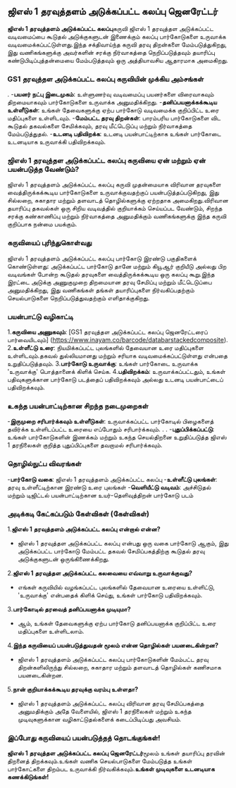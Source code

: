 ## ஜிஎஸ் 1 தரவுத்தளம் அடுக்கப்பட்ட கலப்பு ஜெனரேட்டர்

**ஜிஎஸ் 1 தரவுத்தளம் அடுக்கப்பட்ட கலப்பு**கருவி ஜிஎஸ் 1 தரவுத்தள அடுக்கப்பட்ட வடிவமைப்பை கூடுதல் அடுக்குகளுடன் இணைக்கும் கலப்பு பார்கோடுகளை உருவாக்க வடிவமைக்கப்பட்டுள்ளது.இந்த சக்திவாய்ந்த கருவி தரவு திறன்களை மேம்படுத்துகிறது, இது வணிகங்களுக்கு அவர்களின் சரக்கு நிர்வாகத்தை நெறிப்படுத்தவும் தயாரிப்பு கண்டுபிடிப்புத்தன்மையை மேம்படுத்தவும் ஒரு அத்தியாவசிய ஆதாரமாக அமைகிறது.

### GS1 தரவுத்தள அடுக்கப்பட்ட கலப்பு கருவியின் முக்கிய அம்சங்கள்
.
-**பயனர் நட்பு இடைமுகம்**: உள்ளுணர்வு வடிவமைப்பு பயனர்களை விரைவாகவும் திறமையாகவும் பார்கோடுகளை உருவாக்க அனுமதிக்கிறது.
-**தனிப்பயனாக்கக்கூடிய உள்ளீடுகள்**: உங்கள் தேவைகளுக்கு ஏற்ப பார்கோடு வடிவமைக்க குறிப்பிட்ட உரை மதிப்புகளை உள்ளிடவும்.
-**மேம்பட்ட தரவு திறன்கள்**: பாரம்பரிய பார்கோடுகளை விட கூடுதல் தகவல்களை சேமிக்கவும், தரவு மீட்டெடுப்பு மற்றும் நிர்வாகத்தை மேம்படுத்துதல்.
-**உடனடி பதிவிறக்க**: உடனடி பயன்பாட்டிற்காக உங்கள் பார்கோடை உடனடியாக உருவாக்கி பதிவிறக்கவும்.

### ஜிஎஸ் 1 தரவுத்தள அடுக்கப்பட்ட கலப்பு கருவியை ஏன் மற்றும் ஏன் பயன்படுத்த வேண்டும்?
ஜிஎஸ் 1 தரவுத்தளம் அடுக்கப்பட்ட கலப்பு கருவி முதன்மையாக விரிவான தரவுகளை வைத்திருக்கக்கூடிய பார்கோடுகளை உருவாக்குவதற்குப் பயன்படுத்தப்படுகிறது, இது சில்லறை, சுகாதார மற்றும் தளவாடத் தொழில்களுக்கு ஏற்றதாக அமைகிறது.விரிவான தயாரிப்பு தகவல்கள் ஒரு சிறிய வடிவத்தில் குறியாக்கம் செய்யப்பட வேண்டும், சிறந்த சரக்கு கண்காணிப்பு மற்றும் நிர்வாகத்தை அனுமதிக்கும் வணிகங்களுக்கு இந்த கருவி குறிப்பாக நன்மை பயக்கும்.

### கருவியைப் புரிந்துகொள்வது
ஜிஎஸ் 1 தரவுத்தளம் அடுக்கப்பட்ட கலப்பு பார்கோடு இரண்டு பகுதிகளைக் கொண்டுள்ளது: அடுக்கப்பட்ட பார்கோடு தானே மற்றும் கியூஆர் குறியீடு அல்லது பிற வடிவங்கள் போன்ற கூடுதல் தரவுகளை வைத்திருக்கக்கூடிய ஒரு கலப்பு கூறு.இந்த இரட்டை அடுக்கு அணுகுமுறை திறமையான தரவு சேமிப்பு மற்றும் மீட்டெடுப்பை அனுமதிக்கிறது, இது வணிகங்கள் தங்கள் தயாரிப்புகளை நிர்வகிப்பதற்கும் செயல்பாடுகளை நெறிப்படுத்துவதற்கும் எளிதாக்குகிறது.

### பயன்பாட்டு வழிகாட்டி
1.**கருவியை அணுகவும்**: [GS1 தரவுத்தள அடுக்கப்பட்ட கலப்பு ஜெனரேட்டரைப் பார்வையிடவும்] (https://www.inayam.co/barcode/databarstackedcomposite).
2.**உள்ளீட்டு உரை**: நியமிக்கப்பட்ட புலங்களில் தேவையான உரை மதிப்புகளை உள்ளிடவும்.தகவல் துல்லியமானது மற்றும் சரியாக வடிவமைக்கப்பட்டுள்ளது என்பதை உறுதிப்படுத்தவும்.
3.**பார்கோடு உருவாக்கு**: உங்கள் பார்கோடை உருவாக்க 'உருவாக்கு' பொத்தானைக் கிளிக் செய்க.
4.**பதிவிறக்கம்**: உருவாக்கப்பட்டதும், உங்கள் பதிவுகளுக்கான பார்கோடு படத்தைப் பதிவிறக்கவும் அல்லது உடனடி பயன்பாட்டைப் பதிவிறக்கவும்.

### உகந்த பயன்பாட்டிற்கான சிறந்த நடைமுறைகள்
-**இருமுறை சரிபார்க்கவும் உள்ளீடுகள்**: உருவாக்கப்பட்ட பார்கோடில் பிழைகளைத் தவிர்க்க உள்ளிடப்பட்ட உரையை எப்போதும் சரிபார்க்கவும்.
.
.
-**புதுப்பிக்கப்பட்டு**: உங்கள் பார்கோடுகளின் இணக்கம் மற்றும் உகந்த செயல்திறனை உறுதிப்படுத்த ஜிஎஸ் 1 தரநிலைகள் குறித்த புதுப்பிப்புகளை தவறாமல் சரிபார்க்கவும்.

### தொழில்நுட்ப விவரங்கள்
-**பார்கோடு வகை**: ஜிஎஸ் 1 தரவுத்தளம் அடுக்கப்பட்ட கலப்பு
-**உள்ளீட்டு புலங்கள்**: தரவு உள்ளீட்டிற்கான இரண்டு உரை புலங்கள்
-**வெளியீட்டு வடிவம்**: அச்சிடுதல் மற்றும் டிஜிட்டல் பயன்பாட்டிற்கான உயர்-தெளிவுத்திறன் பார்கோடு படம்

### அடிக்கடி கேட்கப்படும் கேள்விகள் (கேள்விகள்)

1.**ஜிஎஸ் 1 தரவுத்தளம் அடுக்கப்பட்ட கலப்பு என்றால் என்ன?**
- ஜிஎஸ் 1 தரவுத்தள அடுக்கப்பட்ட கலப்பு என்பது ஒரு வகை பார்கோடு ஆகும், இது அடுக்கப்பட்ட பார்கோடு மேம்பட்ட தகவல் சேமிப்பகத்திற்கு கூடுதல் தரவு அடுக்குகளுடன் ஒருங்கிணைக்கிறது.

2.**ஜிஎஸ் 1 தரவுத்தள அடுக்கப்பட்ட கலவையை எவ்வாறு உருவாக்குவது?**
- எங்கள் கருவியில் வழங்கப்பட்ட புலங்களில் தேவையான உரையை உள்ளிட்டு, 'உருவாக்கு' என்பதைக் கிளிக் செய்து, உங்கள் பார்கோடு பதிவிறக்கவும்.

3.**பார்கோடில் தரவைத் தனிப்பயனாக்க முடியுமா?**
- ஆம், உங்கள் தேவைகளுக்கு ஏற்ப பார்கோடு தனிப்பயனாக்க குறிப்பிட்ட உரை மதிப்புகளை உள்ளிடலாம்.

4.**இந்த கருவியைப் பயன்படுத்துவதன் மூலம் என்ன தொழில்கள் பயனடைகின்றன?**
- ஜிஎஸ் 1 தரவுத்தளம் அடுக்கப்பட்ட கலப்பு பார்கோடுகளின் மேம்பட்ட தரவு திறன்களிலிருந்து சில்லறை, சுகாதார மற்றும் தளவாடத் தொழில்கள் கணிசமாக பயனடைகின்றன.

5.**நான் குறியாக்கக்கூடிய தரவுக்கு வரம்பு உள்ளதா?**
- ஜிஎஸ் 1 தரவுத்தளம் அடுக்கப்பட்ட கலப்பு விரிவான தரவு சேமிப்பகத்தை அனுமதிக்கும் அதே வேளையில், ஜிஎஸ் 1 தரநிலைகள் மற்றும் உகந்த முடிவுகளுக்கான வழிகாட்டுதல்களைக் கடைப்பிடிப்பது அவசியம்.

### இப்போது கருவியைப் பயன்படுத்தத் தொடங்குங்கள்!
**ஜிஎஸ் 1 தரவுத்தள அடுக்கப்பட்ட கலப்பு ஜெனரேட்டர்**மூலம் உங்கள் தயாரிப்பு தரவின் திறனைத் திறக்கவும்.உங்கள் வணிக செயல்பாடுகளை மேம்படுத்த உங்கள் பார்கோட்களை திறம்பட உருவாக்கி நிர்வகிக்கவும்.**உங்கள் முடிவுகளை உடனடியாக கணக்கிடுங்கள்!**